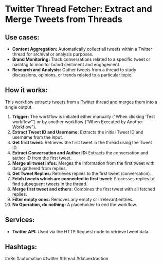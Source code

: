 # Twitter Thread Fetcher: Extract and Merge Tweets from Threads

## Use cases:
- **Content Aggregation:** Automatically collect all tweets within a Twitter thread for archival or analysis purposes.
- **Brand Monitoring:** Track conversations related to a specific tweet or hashtag to monitor brand sentiment and engagement.
- **Research and Analysis:** Gather tweets from a thread to study discussions, opinions, or trends related to a particular topic.

## How it works:

This workflow extracts tweets from a Twitter thread and merges them into a single output.

1.  **Trigger:** The workflow is initiated either manually ("When clicking ‘Test workflow’") or by another workflow ("When Executed by Another Workflow").
2.  **Extract Tweet ID and Username:** Extracts the initial Tweet ID and username from the input.
3.  **Get first tweet:** Retrieves the first tweet in the thread using the Tweet ID.
4.  **Extract Conversation and Author ID:** Extracts the conversation and author ID from the first tweet.
5.  **Merge all tweet infos:** Merges the information from the first tweet with data gathered from replies.
6.  **Get Tweet Replies:** Retrieves replies to the first tweet (conversation).
7.  **Fetch tweets which are connected to first tweet:** Processes replies to find subsequent tweets in the thread.
8.  **Merge first tweet and others:** Combines the first tweet with all fetched replies.
9.  **Filter empty ones:** Removes any empty or irrelevant entries.
10. **No Operation, do nothing:** A placeholder to end the workflow.

## Services:

*   **Twitter API:** Used via the HTTP Request node to retrieve tweet data.

## Hashtags:

#n8n #automation #twitter #thread #dataextraction
